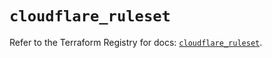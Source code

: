 # `cloudflare_ruleset`

Refer to the Terraform Registry for docs: [`cloudflare_ruleset`](https://registry.terraform.io/providers/cloudflare/cloudflare/4.50.0/docs/resources/ruleset).
